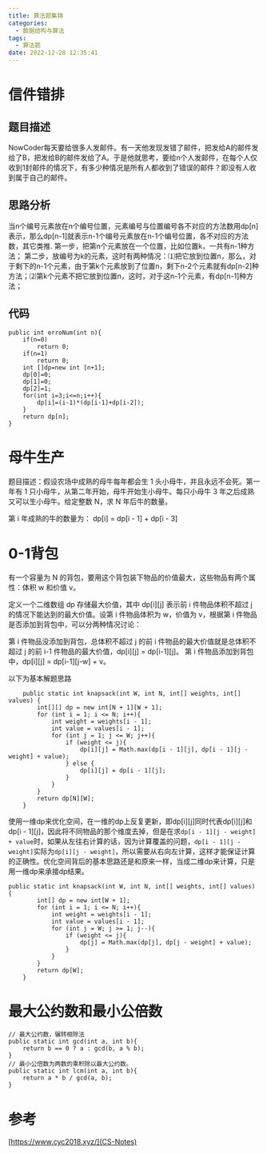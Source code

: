 ```yaml
---
title: 算法题集锦
categories:
  - 数据结构与算法
tags:
  - 算法题
date: 2022-12-28 12:35:41
---
```


# 信件错排

## 题目描述

NowCoder每天要给很多人发邮件。有一天他发现发错了邮件，把发给A的邮件发给了B，把发给B的邮件发给了A。于是他就思考，要给n个人发邮件，在每个人仅收到1封邮件的情况下，有多少种情况是所有人都收到了错误的邮件？即没有人收到属于自己的邮件。

## 思路分析

当n个编号元素放在n个编号位置，元素编号与位置编号各不对应的方法数用dp[n]表示，那么dp[n-1]就表示n-1个编号元素放在n-1个编号位置，各不对应的方法数，其它类推.
第一步，把第n个元素放在一个位置，比如位置k，一共有n-1种方法；
第二步，放编号为k的元素，这时有两种情况：⑴把它放到位置n，那么，对于剩下的n-1个元素，由于第k个元素放到了位置n，剩下n-2个元素就有dp[n-2]种方法；⑵第k个元素不把它放到位置n，这时，对于这n-1个元素，有dp[n-1]种方法；

## 代码

```
public int erroNum(int n){
    if(n=0)
        return 0;
    if(n=1)
        return 0;
    int []dp=new int [n+1];
    dp[0]=0;
    dp[1]=0;
    dp[2]=1;
    for(int i=3;i<=n;i++){
        dp[i]=(i-1)*(dp[i-1]+dp[i-2]);
    }
    return dp[n];
}
```

# 母牛生产

题目描述：假设农场中成熟的母牛每年都会生 1 头小母牛，并且永远不会死。第一年有 1 只小母牛，从第二年开始，母牛开始生小母牛。每只小母牛 3 年之后成熟又可以生小母牛。给定整数 N，求 N 年后牛的数量。

第 i 年成熟的牛的数量为：
dp[i] = dp[i - 1] + dp[i - 3]

# 0-1背包

有一个容量为 N 的背包，要用这个背包装下物品的价值最大，这些物品有两个属性：体积 w 和价值 v。

定义一个二维数组 dp 存储最大价值，其中 dp[i][j] 表示前 i 件物品体积不超过 j 的情况下能达到的最大价值。设第 i 件物品体积为 w，价值为 v，根据第 i 件物品是否添加到背包中，可以分两种情况讨论：

第 i 件物品没添加到背包，总体积不超过 j 的前 i 件物品的最大价值就是总体积不超过 j 的前 i-1 件物品的最大价值，dp[i][j] = dp[i-1][j]。
第 i 件物品添加到背包中，dp[i][j] = dp[i-1][j-w] + v。

以下为基本解题思路

```
    public static int knapsack(int W, int N, int[] weights, int[] values) {
        int[][] dp = new int[N + 1][W + 1];
        for (int i = 1; i <= N; i++){
            int weight = weights[i - 1];
            int value = values[i - 1];
            for (int j = 1; j <= W; j++){
                if (weight <= j){
                    dp[i][j] = Math.max(dp[i - 1][j], dp[i - 1][j - weight] + value);
                } else {
                    dp[i][j] = dp[i - 1][j];
                }
            }
        }
        return dp[N][W];
    }
```

使用一维dp来优化空间，在一维的dp上反复更新，即dp[i][j]同时代表dp[i][j]和dp[i - 1][j]，因此将不同物品的那个维度去掉，但是在求`dp[i - 1][j - weight] + value`时，如果从左往右计算的话，因为计算覆盖的问题，`dp[i - 1][j - weight]`实际为`dp[i][j - weight]`，所以需要从右向左计算，这样才能保证计算的正确性。优化空间背后的基本思路还是和原来一样，当成二维dp来计算，只是用一维dp来承接dp结果。

```
public static int knapsack(int W, int N, int[] weights, int[] values) {
        int[] dp = new int[W + 1];
        for (int i = 1; i <= N; i++){
            int weight = weights[i - 1];
            int value = values[i - 1];
            for (int j = W; j >= 1; j--){
                if (weight <= j){
                    dp[j] = Math.max(dp[j], dp[j - weight] + value);
                }
            }
        }
        return dp[W];
    }
```

# 最大公约数和最小公倍数

```
// 最大公约数，辗转相除法
public static int gcd(int a, int b){
    return b == 0 ? a : gcd(b, a % b);
}
// 最小公倍数为两数的乘积除以最大公约数。
public static int lcm(int a, int b){
    return a * b / gcd(a, b);
}
```

# 参考

[https://www.cyc2018.xyz/](CS-Notes)
